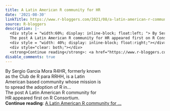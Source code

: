 ```yaml
---
title: A Latin American R community for HR
date: '2021-08-30'
linkTitle: https://www.r-bloggers.com/2021/08/a-latin-american-r-community-for-hr/
source: R-bloggers
description: |-
  <div style = "width:60%; display: inline-block; float:left; "> By Sergio Garcia Mora R4HR, formerly known as the Club de R para RRHH, is a Latin American based community whose mission is to spread the adoption of R in...<br />
  The post A Latin American R community for HR appeared first on R Consortium.</div>
  <div style = "width: 40%; display: inline-block; float:right;"></div>
  <div style="clear: both;"></div>
  <strong>Continue reading</strong>: <a href="https://www.r-bloggers.com/2021/08/a-latin-american-r-community-for-hr/">A Latin American R community for ...
disable_comments: true
---
```

<div style = "width:60%; display: inline-block; float:left; "> By Sergio Garcia Mora R4HR, formerly known as the Club de R para RRHH, is a Latin American based community whose mission is to spread the adoption of R in...<br />
The post A Latin American R community for HR appeared first on R Consortium.</div>
<div style = "width: 40%; display: inline-block; float:right;"></div>
<div style="clear: both;"></div>
<strong>Continue reading</strong>: <a href="https://www.r-bloggers.com/2021/08/a-latin-american-r-community-for-hr/">A Latin American R community for ...
